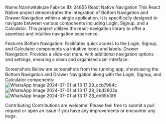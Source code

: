 Name:Nzamwitakuze Fabrice
ID: 24855
React Native Navigation 
This React Native project demonstrates the integration of Bottom Navigation and Drawer Navigation within a single application. It is specifically designed to navigate between various components including Login, Signup, and a Calculator. This project utilizes the react-navigation library to offer a seamless and intuitive navigation experience.

Features
Bottom Navigation: Facilitates quick access to the Login, Signup, and Calculator components via intuitive icons and labels.
Drawer Navigation: Provides a slide-out menu with additional navigation options and settings, ensuring a clean and organized user interface.

Screenshots
Below are screenshots from the running app, showcasing the Bottom Navigation and Drawer Navigation along with the Login, Signup, and Calculator components:
![WhatsApp Image 2024-07-01 at 13 17 29_dcb7984c](https://github.com/Nzamwitafab/calculator_with_login_signup_forms/assets/113667527/1f2a129d-a878-499a-8be0-08df825be676)
![WhatsApp Image 2024-07-01 at 13 17 28_2bd2802a](https://github.com/Nzamwitafab/calculator_with_login_signup_forms/assets/113667527/836e90ac-a118-4faf-bbf7-9b411734fe6b)
![WhatsApp Image 2024-07-01 at 13 17 28_eb65b3f6](https://github.com/Nzamwitafab/calculator_with_login_signup_forms/assets/113667527/cff88741-cc69-4f45-b4a5-f1c188890785)


Contributing
Contributions are welcome! Please feel free to submit a pull request or open an issue if you have any improvements or encounter any bugs.
